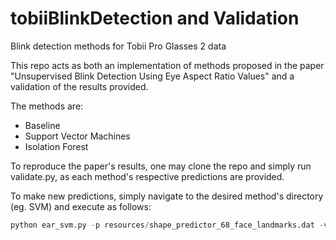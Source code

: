 # tobiiBlinkDetection and Validation 
Blink detection methods for Tobii Pro Glasses 2 data

This repo acts as both an implementation of methods proposed in the paper "Unsupervised Blink Detection Using Eye Aspect Ratio Values" and a validation of the results provided. 

The methods are:

- Baseline 
- Support Vector Machines
- Isolation Forest

To reproduce the paper's results, one may clone the repo and simply run validate.py, as each method's respective predictions are provided. 

To make new predictions, simply navigate to the desired method's directory (eg. SVM) and execute as follows:
```python
python ear_svm.py -p resources/shape_predictor_68_face_landmarks.dat -v twitter_eyesstream.mp4
```


